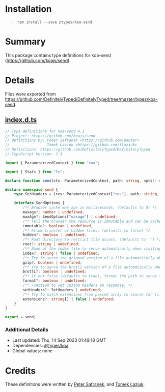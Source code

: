 # Installation
> `npm install --save @types/koa-send`

# Summary
This package contains type definitions for koa-send (https://github.com/koajs/send).

# Details
Files were exported from https://github.com/DefinitelyTyped/DefinitelyTyped/tree/master/types/koa-send.
## [index.d.ts](https://github.com/DefinitelyTyped/DefinitelyTyped/tree/master/types/koa-send/index.d.ts)
````ts
// Type definitions for koa-send 4.1
// Project: https://github.com/koajs/send
// Definitions by: Peter Safranek <https://github.com/pe8ter>
//                 Tomek Łaziuk <https://github.com/tlaziuk>
// Definitions: https://github.com/DefinitelyTyped/DefinitelyTyped
// TypeScript Version: 2.3

import { ParameterizedContext } from "koa";

import { Stats } from "fs";

declare function send(ctx: ParameterizedContext, path: string, opts?: send.SendOptions): Promise<string>;

declare namespace send {
    type SetHeaders = (res: ParameterizedContext["res"], path: string, stats: Stats) => any;

    interface SendOptions {
        /** Browser cache max-age in milliseconds. (defaults to 0) */
        maxage?: number | undefined;
        maxAge?: SendOptions["maxage"] | undefined;
        /** Tell the browser the resource is immutable and can be cached indefinitely. (defaults to false) */
        immutable?: boolean | undefined;
        /** Allow transfer of hidden files. (defaults to false) */
        hidden?: boolean | undefined;
        /** Root directory to restrict file access. (defaults to '') */
        root?: string | undefined;
        /** Name of the index file to serve automatically when visiting the root location. (defaults to none) */
        index?: string | false | undefined;
        /** Try to serve the gzipped version of a file automatically when gzip is supported by a client and if the requested file with .gz extension exists. (defaults to true). */
        gzip?: boolean | undefined;
        /** Try to serve the brotli version of a file automatically when brotli is supported by a client and if the requested file with .br extension exists. (defaults to true). */
        brotli?: boolean | undefined;
        /** If not false (defaults to true), format the path to serve static file servers and not require a trailing slash for directories, so that you can do both /directory and /directory/. */
        format?: boolean | undefined;
        /** Function to set custom headers on response. */
        setHeaders?: SetHeaders | undefined;
        /** Try to match extensions from passed array to search for file when no extension is sufficed in URL. First found is served. (defaults to false) */
        extensions?: string[] | false | undefined;
    }
}

export = send;

````

### Additional Details
 * Last updated: Thu, 14 Sep 2023 01:49:18 GMT
 * Dependencies: [@types/koa](https://npmjs.com/package/@types/koa)
 * Global values: none

# Credits
These definitions were written by [Peter Safranek](https://github.com/pe8ter), and [Tomek Łaziuk](https://github.com/tlaziuk).
